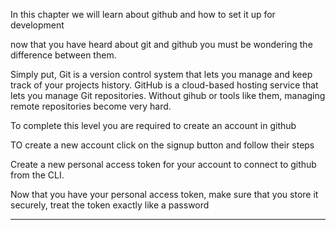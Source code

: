 In this chapter we will learn about github and how to set it up for development

now that you have heard about git and github you must be wondering the difference between them.

Simply put, Git is a version control system that lets you manage and keep track of your projects history. GitHub is a cloud-based hosting service that lets you manage Git repositories. Without gihub or tools like them, managing remote repositories become very hard.

To complete this level you are required to create an account in github

TO create a new account click on the signup button and follow their steps

Create a new personal access token for your account to connect to github from the CLI.

Now that you have your personal access token, make sure that you store it securely, treat the token exactly like a password

---
